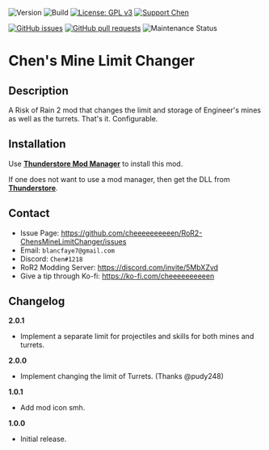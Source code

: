 ![Version](https://img.shields.io/badge/Version-2.0.1-orange)
![Build](https://github.com/cheeeeeeeeeen/RoR2-ChensMineLimitChanger/workflows/Build/badge.svg)
[![License: GPL v3](https://img.shields.io/badge/License-GPLv3-blue.svg)](https://www.gnu.org/licenses/gpl-3.0)
[![Support Chen](https://img.shields.io/badge/Support-Chen-ff69b4)](https://ko-fi.com/cheeeeeeeeeen)

[![GitHub issues](https://img.shields.io/github/issues/cheeeeeeeeeen/RoR2-ChensMineLimitChanger)](https://github.com/cheeeeeeeeeen/RoR2-ChensMineLimitChanger/issues)
[![GitHub pull requests](https://img.shields.io/github/issues-pr/cheeeeeeeeeen/RoR2-ChensMineLimitChanger)](https://github.com/cheeeeeeeeeen/RoR2-ChensMineLimitChanger/pulls)
![Maintenance Status](https://img.shields.io/badge/Maintenance-Inactive-orange)

# Chen's Mine Limit Changer

## Description

A Risk of Rain 2 mod that changes the limit and storage of Engineer's mines as well as the turrets. That's it. Configurable.

## Installation

Use **[Thunderstore Mod Manager](https://www.overwolf.com/app/Thunderstore-Thunderstore_Mod_Manager)** to install this mod.

If one does not want to use a mod manager, then get the DLL from **[Thunderstore](https://thunderstore.io/package/Chen/ChensMineLimitChanger/)**.

## Contact
- Issue Page: https://github.com/cheeeeeeeeeen/RoR2-ChensMineLimitChanger/issues
- Email: `blancfaye7@gmail.com`
- Discord: `Chen#1218`
- RoR2 Modding Server: https://discord.com/invite/5MbXZvd
- Give a tip through Ko-fi: https://ko-fi.com/cheeeeeeeeeen

## Changelog

**2.0.1**
- Implement a separate limit for projectiles and skills for both mines and turrets.

**2.0.0**
- Implement changing the limit of Turrets. (Thanks @pudy248)

**1.0.1**
- Add mod icon smh.

**1.0.0**
- Initial release.